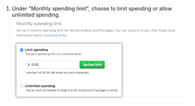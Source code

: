 1. Under "Monthly spending limit", choose to limit spending or allow unlimited spending.
  ![Radio buttons to limit spending or allow unlimited spending](/assets/images/help/billing/limit-or-unlimited.png)
